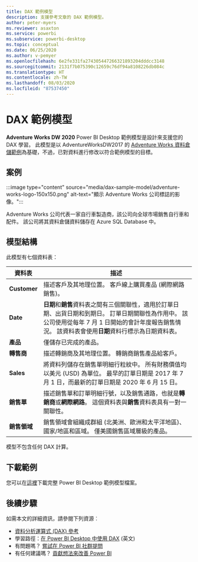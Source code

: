 ```yaml
---
title: DAX 範例模型
description: 支援參考文章的 DAX 範例模型。
author: peter-myers
ms.reviewer: asaxton
ms.service: powerbi
ms.subservice: powerbi-desktop
ms.topic: conceptual
ms.date: 06/25/2020
ms.author: v-pemyer
ms.openlocfilehash: 6e2fe331fa274305447266321893204dddcc3148
ms.sourcegitcommit: 2131f7b075390c12659c76df94a8108226db084c
ms.translationtype: HT
ms.contentlocale: zh-TW
ms.lasthandoff: 08/03/2020
ms.locfileid: "87537450"
---
```

# <a name="dax-sample-model"></a>DAX 範例模型

**Adventure Works DW 2020** Power BI Desktop 範例模型是設計來支援您的 DAX 學習。 此模型是以 AdventureWorksDW2017 的 [Adventure Works 資料倉儲範例](/sql/samples/adventureworks-install-configure#data-warehouse-downloads)為基礎，不過，已對資料進行修改以符合範例模型的目標。

## <a name="scenario"></a>案例

:::image type="content" source="media/dax-sample-model/adventure-works-logo-150x150.png" alt-text="顯示 Adventure Works 公司標誌的影像。":::

Adventure Works 公司代表一家自行車製造商，該公司向全球市場銷售自行車和配件。 該公司將其資料倉儲資料儲存在 Azure SQL Database 中。

## <a name="model-structure"></a>模型結構

此模型有七個資料表：

|資料表|描述|
|-----|-------|
|**Customer**|描述客戶及其地理位置。 客戶線上購買產品 (網際網路銷售)。|
|**Date**|**日期**和**銷售**資料表之間有三個關聯性，適用於訂單日期、出貨日期和到期日。 訂單日期關聯性為作用中。 該公司使用從每年 7 月 1 日開始的會計年度報告銷售情況。 該資料表會使用**日期**資料行標示為日期資料表。|
|**產品**|僅儲存已完成的產品。|
|**轉售商**|描述轉銷商及其地理位置。 轉銷商銷售產品給客戶。|
|**Sales**|將資料列儲存在銷售單明細行粒紋中。 所有財務價值均以美元 (USD) 為單位。 最早的訂單日期是 2017 年 7 月 1 日，而最新的訂單日期是 2020 年 6 月 15 日。|
|**銷售單**|描述銷售單和訂單明細行號，以及銷售通路，也就是**轉銷商**或**網際網路**。 這個資料表與**銷售**資料表具有一對一關聯性。|
|**銷售領域**|銷售領域會組織成群組 (北美洲、歐洲和太平洋地區)、國家/地區和區域。 僅美國銷售區域層級的產品。|

模型不包含任何 DAX 計算。

## <a name="download-sample"></a>下載範例

您可以在[這裡](https://aka.ms/dax-docs-sample-file)下載完整 Power BI Desktop 範例模型檔案。

## <a name="next-steps"></a>後續步驟

如需本文的詳細資訊，請參閱下列資源︰

- [資料分析運算式 (DAX) 參考](/dax/)
- 學習路徑：[在 Power BI Desktop 中使用 DAX](https://docs.microsoft.com/learn/paths/dax-power-bi/) (英文)
- 有問題嗎？ [嘗試在 Power BI 社群提問](https://community.powerbi.com/)
- 有任何建議嗎？ [貢獻想法來改善 Power BI](https://ideas.powerbi.com)
